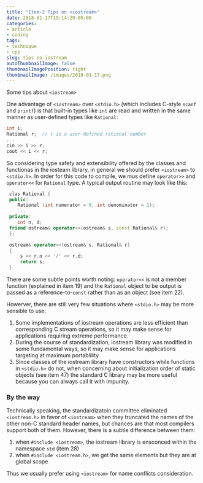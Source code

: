 ```yaml
---
title: "Item-2 Tips on <iostream>"
date: 2018-01-17T19:14:29-05:00
categories:
- article
- coding
tags:
- technique
- cpp
slug: tips on iostream
autoThumbnailImage: false
thumbnailImagePosition: right
thumbnailImage: /images/2018-01-17.png
---
```


Some tips about `<iostream>`
<!--more-->

One advantage of `<iostream>` over `<stdio.h>` (which includes C-style `scanf` and `printf`) is that built-in types like `int` are read and written in the same manner as user-defined types like `Rational`:

```cpp
int i;
Rational r;  // r is a user-defined rational number
...
cin >> i >> r;
cout << i << r;
```

So considering type safety and extensibility offered by the classes and functionas in the iosteam library, in general we should prefer `<iostream>` to `<stdio.h>`. In order for this code to compile, we mus define `operator>>` and `operator<<` for `Rational` type. A typical output routine may look like this:

```cpp
 clas Rational {
 public:
    Rational (int numerator = 0, int denominator = 1);
    ...
 private:
    int n, d;
 friend ostream& operator<<(ostream& s, const Rational& r);
 };

 ostream& operator<<(ostream& s, Rational& r) 
 {
     s << r.n << '/' << r.d;
     return s;
 }
```

There are some subtle points worth noting: `operator<<` is not a member function (explained in item 19) and the `Rational` object to be output is passed as a reference-to-`const` rather than as an object (see item 22).

Howerver, there are still very few situations where `<stdio.h>` may be more sensible to use:

1. Some implementations of iostream operations are less efficient than corresponding C stream operations, so it may make sense for applications requiring extreme performance.
2. During the course of standardization, iostream library was modified in some fundamental ways, so it may make sense for applications targeting at maximum portablility.
3. Since classes of the iostream library have constructors while functions in `<stdio.h>` do not, when concerning about initialization order of static objects (see item 47) the standard C library may be more useful because you can always call it with impunity.

### By the way

Technically speaking, the standardizatoin committee eliminated `<iostream.h>` in favor of `<iostream>` when they truncated the names of the other non-C standard header names, but chances are that most compilers support both of them. However, there is a subtle difference between them:

1. when `#include <iostream>`, the iostream library is ensconced within the namespace `std` (item 28)
2. when `#include <iostream.h>`, we get the same elements but they are at global scope

Thus we usually prefer using `<iostream>` for name conflicts consideration.
